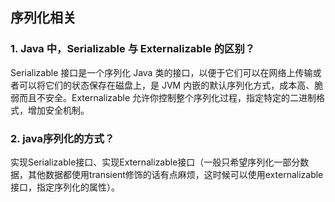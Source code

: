 ## 序列化相关

### 1. Java 中，Serializable 与 Externalizable 的区别？

Serializable 接口是一个序列化 Java 类的接口，以便于它们可以在网络上传输或者可以将它们的状态保存在磁盘上，是 JVM 内嵌的默认序列化方式，成本高、脆弱而且不安全。Externalizable 允许你控制整个序列化过程，指定特定的二进制格式，增加安全机制。 



### 2. java序列化的方式？

实现Serializable接口、实现Externalizable接口（一般只希望序列化一部分数据，其他数据都使用transient修饰的话有点麻烦，这时候可以使用externalizable接口，指定序列化的属性）。
